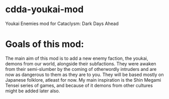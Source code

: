 # cdda-youkai-mod
Youkai Enemies mod for Cataclysm: Dark Days Ahead

# Goals of this mod:
The main aim of this mod is to add a new enemy faction, the youkai, demons from our world, alongside their subfactions. They were awaken from their semi-slumber by the coming of otherwordly intruders and are now as dangerous to them as they are to you.  They will be based mostly on Japanese folklore, atleast for now. My main inspiration is the Shin Megami Tensei series of games, and because of it demons from other cultures might be added later also.
